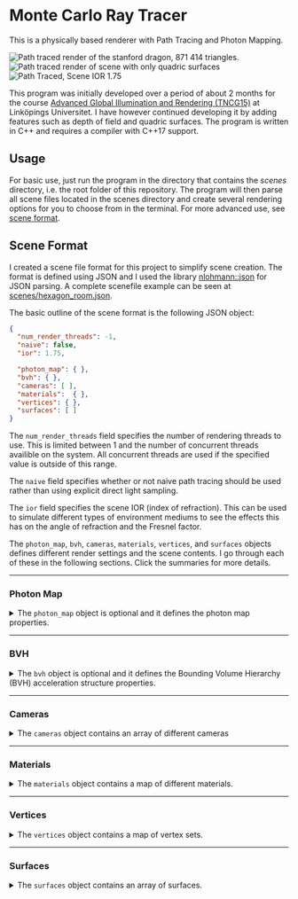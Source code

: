 # Monte Carlo Ray Tracer

This is a physically based renderer with Path Tracing and Photon Mapping.

<div about="renders/stanford_dragon.jpg">
  <img src="renders/stanford_dragon.jpg" alt="Path traced render of the stanford dragon, 871 414 triangles." title="Path traced render of the stanford dragon, 871 414 triangles." />
  <a rel="license" href="https://creativecommons.org/licenses/by/4.0/"></a>
</div>
<div about="renders/quadric.jpg">
  <img src="renders/quadric.jpg" alt="Path traced render of scene with only quadric surfaces" title="Path traced render of scene with only quadric surfaces" />
  <a rel="license" href="https://creativecommons.org/licenses/by/4.0/"></a>
</div>
<div about="renders/c1_64sqrtspp_report_4k_flintglass_downscaled.png">
  <img src="renders/c1_64sqrtspp_report_4k_flintglass_downscaled.png" alt="Path Traced, Scene IOR 1.75" title="Path Traced, Scene IOR 1.75" />
  <a rel="license" href="https://creativecommons.org/licenses/by/4.0/"></a>
</div>

This program was initially developed over a period of about 2 months for the course [Advanced Global Illumination and Rendering (TNCG15)](https://liu.se/studieinfo/kurs/tncg15) at Linköpings Universitet. I have however continued developing it by adding features such as depth of field and quadric surfaces. The program is written in C++ and requires a compiler with C++17 support.

## Usage

For basic use, just run the program in the directory that contains the *scenes* directory, i.e. the root folder of this repository. The program will then parse all scene files located in the scenes directory and create several rendering options for you to choose from in the terminal. For more advanced use, see [scene format](#scene-format).

## Scene Format

I created a scene file format for this project to simplify scene creation. The format is defined using JSON and I used the library [nlohmann::json](https://github.com/nlohmann/json) for JSON parsing. A complete scenefile example can be seen at [scenes/hexagon_room.json](scenes/hexagon_room.json).

The basic outline of the scene format is the following JSON object:

```json
{
  "num_render_threads": -1,
  "naive": false,
  "ior": 1.75,

  "photon_map": { },
  "bvh": { },
  "cameras": [ ],
  "materials":  { },
  "vertices": { },
  "surfaces": [ ]
}
```

The `num_render_threads` field specifies the number of rendering threads to use. This is limited between 1 and the number of concurrent threads availible on the system. All concurrent threads are used if the specified value is outside of this range.

The `naive` field specifies whether or not naive path tracing should be used rather than using explicit direct light sampling.

The `ior` field specifies the scene IOR (index of refraction). This can be used to simulate different types of environment mediums to see the effects this has on the angle of refraction and the Fresnel factor.

The `photon_map`, `bvh`, `cameras`, `materials`, `vertices`, and `surfaces` objects defines different render settings and the scene contents. I go through each of these in the following sections. Click the summaries for more details.

___

### Photon Map

<details><summary>The <code>photon_map</code> object is optional and it defines the photon map properties.</summary><br>

Example:
```json
"photon_map": {
  "emissions": 1e6,
  "caustic_factor": 100.0,
  "radius": 0.1,
  "caustic_radius": 0.05,
  "max_photons_per_octree_leaf": 190,
  "direct_visualization": false
}
```

The `emissions` field determines the base number of rays that should be emitted from light sources. More emissions will result in more spawned photons. 

The `caustic_factor` determines how many times more caustic photons should be generated relative to other photon types. 1 is the "natural" factor, but this results in blurry caustics since the caustic photon map is visualized directly.

The `radius` field determines the radius of the search sphere (in meters) used during the rendering pass. Smaller values results in sharper results and faster evaluation, but too small values results in bad estimates since this reduces the number of photons that contributes to the estimate. `caustic_radius` is the same but is used exclusively for caustic photons.

The `max_photons_per_octree_leaf` field affects both the octree radius-search performance and memory usage of the application. I cover this more in the report and this value can probably be left at 190 in most cases.

The `direct_visualization` field can be used to visualize the photon maps directly. Setting this to true will make the program evaluate the global radiance from all photon maps at the first diffuse reflection. An example of this is in the report. 
</details>

___

### BVH

<details><summary>The <code>bvh</code> object is optional and it defines the Bounding Volume Hierarchy (BVH) acceleration structure properties.</summary><br>

Example:
```json
"bvh": {
    "type": "quaternary_sah",
    "bins_per_axis": 16
}
```

Normal naive scene intersection is used if this object is not specified. The `type` field specifies the hierarchy method to use when constructing the tree.

| `type`  | Method | 
| ------- | ------ | 
| `octree` | First creates an octree by iterative insertion of the primitive centroids, and then transforms this tree into a BVH by just transfering the octree node hiearchy and computing the bounding boxes. | 
| `binary_sah` | Creates a binary-tree BVH by recursively splitting the primitives into two groups. The split occurs along the axis with the largest primitive centroid extent, and the split position is determined by the Surface Area Heuristic (SAH). Binning is performed to reduce the number of evaluated split coordinates along the axis, and the number of bins is determined by the `bins_per_axis` field. | 
| `quaternary_sah` | Creates a quaternary-tree BVH by recursively splitting the primitives into the four groups that results in the lowest SAH-cost. This is similar to the binary version, but the split now occurs along two axes. The bins form a regular 2D grid and `bins_per_axis`<sup>2</sup> possible split coordinates are evaluated. |

I've also tried splitting along all three axes each recursion to create octonary-trees. This produces good results but there's not much of an improvement compared to the quaternary version and the construction time becomes much longer due to the dimensionality curse when using 3D bins.

`quaternary_sah` takes the longest to construct but tends to produce the best results. `octree` and `binary_sah` are faster to construct which is useful for quick renders. This is especially the case for the octree method, which suprisingly seems to be both faster to construct and create higher quality trees than the binary-tree SAH method.

</details>

___

### Cameras

<details><summary>The <code>cameras</code> object contains an array of different cameras</summary><br>

Example:
```json
"cameras": [
  {
    "focal_length": 23,
    "sensor_width": 35,
    "f_stop": 1.8,
    "eye": [ -2, 0, 0 ],
    "look_at": [ 13, -0.55, 0 ],
    "image": { 
      "width": 960, 
      "height": 720, 
      "exposure_compensation": -1, 
      "gain_compensation": 0.5 
    },
    "sqrtspp": 4,
    "savename": "c1b"
  },
  {
    "focal_length": 50,
    "sensor_width": 35,
    "f_stop": 5.6,
    "focus_distance": 3,
    "eye": [ -1, 0, 0 ],
    "forward": [ 1, 0, 0 ],
    "up": [ 0, 1, 0 ],
    "image": { 
      "width": 960, 
      "height": 540 
    },
    "sqrtspp": 1,
    "savename": "c2"
  }
]
```

The `focal_length` and `sensor_width` fields are defined in millimeters. A sensor width of 35mm (full frame) is most often usefull since focal lengths normally are defined in terms of 35mm-equivalent focal lengths.

The `eye` field defines the position of the camera, and the `up` and `forward` fields defines the orientation vectors of the camera. The up and forward vectors can be replaced with the `look_at` field, which defines the coordinate that the camera should look at instead.

The `f_stop` and `focus_distance` fields defines the depth of field properties of the camera and are optional. The distance from the camera to the `look_at` coordinate is used as focus distance if this coordinate is specified and if no valid focus distance is specified.

The `sqrtspp` (Square-Rooted Samples Per Pixel) property defines the square-rooted number of ray paths that should be sampled from each pixel in the camera.

The `savename` property defines the name of the resulting saved image file. Images are saved in TGA format.

The `image` object specifies the image properties of the camera. The `width` and `height` ´fields specifies the image resolution in pixels.

The program has histogram-based auto-exposure which centers the histogram around the 0.5 intensity level before applying tone mapping (i.e. it corresponds to controlling the amount of light that reaches the film/sensor). This can be offset with the optional `exposure_compensation` field of the `image` object, which specifies the [exposure compensation](https://en.wikipedia.org/wiki/Exposure_compensation) in EV units (stops). 

The program also has a histogram-based auto-gain method which is applied after auto-exposure and tone-mapping, which instead tries to position the histogram of the resulting image to the right. This can similarly be offset with the optional `gain_compensation` field, which is also specified in EV units.

The reason for separating these steps is that the tone-mapping/camera response is non-linear, and as a result `exposure_compensation` mostly controls the camera response (contrast, dynamic range etc.) while `gain_compensation` controls the overall image intensity. The tonemapping operator used by the program is the [filmic tonemapper](http://filmicworlds.com/blog/filmic-tonemapping-operators/) developed by John Hable.
</details>

___

### Materials

<details><summary>The <code>materials</code> object contains a map of different materials.</summary><br>

Example:
```json
"materials": {
  "default": {
      "reflectance": [ 0.73, 0.73, 0.73 ]
  },
  "red": {
    "reflectance": "#FF8080",
    "roughness": 10.0
  },
  "crystal": {
    "ior": 2.0,
    "transparency":  1.0,
    "specular_reflectance": [ 0.5, 1.0, 0.9 ]
  },
  "one_sheet_hyperboloid": {
    "specular_reflectance": "#FFFFFF",
    "ior": 1.333,
    "reflectance": "#80B1D3"
  },
  "light": {
    "reflectance": [ 0.9, 0.9, 0.9 ],
    "emittance": [ 1000, 1000, 1000 ]
  }
}
```

The key string is used later when assigning a material to a surface. The material with the `default` key string is used for all surfaces that hasn't specified a material.

The material fields are:

| field                | type                    | default value       |
| -------------------- | ----------------------- | ------------------- |
| reflectance          | RGB vector / hex string | [0 0 0] / "#000000" |
| specular_reflectance | RGB vector / hex string | [0 0 0] / "#000000" |
| emittance            | RGB vector              | [0 0 0]             |
| ior                  | scalar                  | -1                  |
| roughness            | scalar                  | 0                   |
| transparency         | scalar                  | 0                   |
| perfect_mirror       | boolean                 | false               |

These fields are all optional and any combination of fields can be used. A material can for example be a combination of diffusely reflecting, specularly reflecting, emissive, transparent (specularly refracting) and rough. If the IOR is specified to be the less than 1, then the material is assumed to be completely diffuse. If set to true, the `perfect_mirror` field overrides most other fields to simulate a perfect mirror with infinite IOR.

The `reflectance` and `specular_reflectance` fields specifies the amount of radiance that should be diffusely and specularly reflected for each RGB channel. This is a simplification since radiance and reflectances are spectral properties that varies with wavelength and not by the resulting tristimulus values of the virtual camera, but this is computationally cheaper and simpler. The reflectance properties are defined in the range `[0,0,0]` to `[1,1,1]`, or `#000000` to `#FFFFFF` if a hex string is used. The reflectance properties now takes gamma-corrected values and linearizes them internally to make it easier to pick colors via color pickers (which usually display gamma corrected values).

The `emittance` field defines the radiant flux of each RGB channel in watts. This means that surfaces with different surface areas will emit the same amount of radiant energy if they are assigned the same emissive material.
</details>

___

### Vertices

<details><summary>The <code>vertices</code> object contains a map of vertex sets.</summary><br>

Example:
```json
"vertices": {
  "light": [
    [ 8, 4.9, -2.5 ],
    [ 9, 4.9, -2.5 ],
    [ 9, 4.9, -1.5 ],
    [ 8, 4.9, -1.5 ]
  ],
  "crystal": [
    [ 8.28362, -5.0, -4.78046 ],
    [ 6.47867, -0.90516, -3.67389 ],
    [ 7.97071, -0.85108, -2.79588 ],
    [ 7.93553, -0.41379, -4.47145 ],
    [ 6.63966, 3.55331, -2.51368 ]
  ]
}
```

Each vertex set contains an array of vertices specified as xyz-coordinates. The vertex set key string is used later to specify which set of vertices to build the surface from when creating surfaces of `object` type.
</details>

___

### Surfaces

<details><summary>The <code>surfaces</code> object contains an array of surfaces.</summary><br>

Example:
```json
"surfaces": [
  {
    "type": "object",
    "material": "light",
    "vertex_set": "light",
    "triangles": [
      [ 0, 1, 2 ],
      [ 0, 2, 3 ]
    ]
  },
  {
    "type": "object",
    "material": "crystal",
    "vertex_set": "crystal",
    "triangles": [
      [ 0, 2, 1 ],
      [ 0, 3, 2 ],
      [ 0, 1, 3 ],
      [ 2, 4, 1 ],
      [ 1, 4, 3 ],
      [ 3, 4, 2 ]
    ]
  },
  {
    "type": "sphere",
    "origin": [ 9.25261, -3.70517, -0.58328 ],
    "radius": 1.15485
  },
  {
    "type": "triangle",
    "material":  "red",
    "vertices": [ 
      [ 9, 4.9, -2.5 ],
      [ 9, 4.9, -1.5 ],
      [ 8, 4.9, -1.5 ]
    ]
  },
  {
    "type": "quadric",
    "material": "one_sheet_hyperboloid",
    "XX": -1, "YY": 1, "ZZ": 1, "R": -1,
    "bound_dimensions": [1.0, 0.2, 0.2],
    "origin": [0.3, 0.3, 0.125],
    "scale": 0.025,
    "orientation": { "axis": [1,0,0], "angle": 45 }
  }
]
```

Each surface has a `type` field which can be either `sphere`, `triangle`, `object` or `quadric`. All surfaces also has an optional `material` field, which specifies the material that the surface should use by material key string.

#### Type-specific fields:

**Sphere:** The sphere position is defined by the `origin` field, while the sphere radius is defined by the `radius` field.

**Triangle:** The triangle is simply defined by its vertices, which is defined by the 3 vertices in the vertex array `vertices` in xyz-coordinates. The order of the vertices defines the normal direction, but this only matters if the surface has an emissive material.

**Object:** The object surface type defines a triangle mesh object that consists of multiple triangles. The `vertex_set` field specifies the key string of the vertex set to pull vertices from, while the `triangles` field specifies the array of triangles of the object. Each triangle of the array consists of 3 indices that references the corresponding vertex index in the vertex set.

**Quadric:** A quadric surface consists of all points *(x,y,z)* that satisfies the quadric equation<sup>1</sup>:

<p align="center"><img  src="renders/quadric_eq.svg" height="20" /></p>

where A, B, C etc. are real constants. A sphere with radius 1 can for example be defined by:

<p align="center"><img  src="renders/sphere_eq.svg" height="20" /></p>

with constants J=-1, A=E=H=1 and the rest 0. This is achieved in the program by specifying the following fields for a quadric surface:
```json
"XX": 1, "YY": 1, "ZZ": 1, "R": -1,
```
Instead of the usual constant names, I've opted for more descriptive field names that correspond to the expression that the field value is multiplied with in the quadric equation. The `R` field corresponds to J in the quadric equation, i.e. the scalar constant added at the end. The value of unspecified constants are set to 0.

The `bound_dimensions` field specifies the dimensions of the axis-aligned bounding box that the quadric surface is confined to. This can be replaced by the `bound_size` field which specifies a single width used for all dimensions.

The `origin`, `scale` and `orientation` fields are optional and they are used to transform the quadric surface. The `axis` field of the `orientation` object specifies the vector that the surface should be rotated about `angle` degrees (curl right hand rule).

Quadric surfaces currently does not support emissive materials (the emissive part is simply ignored).

___
<sup>1</sup> The usual quadric equation looks slightly different when it's derived from the quadric matrix representation *p<sup>T</sup>Qp* since this results in some constants being doubled. The program uses this representation internally but I've eliminated this in the scene format since it's easier to not have to think about whether or not some constants will be doubled when creating a surface.
</details>
